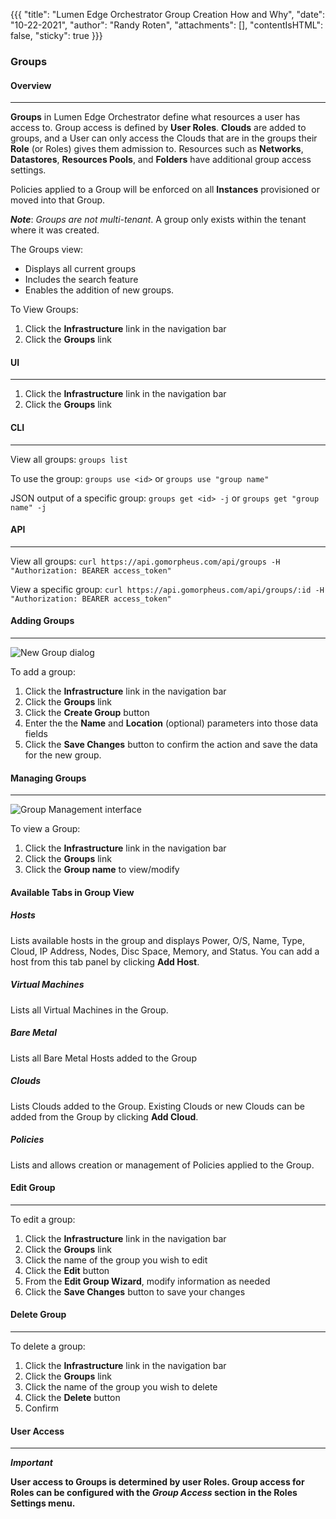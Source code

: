 {{{
  "title": "Lumen Edge Orchestrator Group Creation How and Why",
  "date": "10-22-2021",
  "author": "Randy Roten",
  "attachments": [],
  "contentIsHTML": false,
  "sticky": true
}}}

### Groups
#### Overview
---
**Groups** in Lumen Edge Orchestrator define what resources a user has access to. Group access is defined by **User Roles**. **Clouds** are added to groups, and a User can only access the Clouds that are in the groups their **Role** (or Roles) gives them admission to. Resources such as **Networks**, **Datastores**, **Resources Pools**, and **Folders** have additional group access settings.

Policies applied to a Group will be enforced on all **Instances** provisioned or moved into that Group.

_**Note**_: _Groups are not multi-tenant_. A group only exists within the tenant where it was created.

The Groups view:

- Displays all current groups 
- Includes the search feature 
- Enables the addition of new groups.

To View Groups:

1. Click the **Infrastructure** link in the navigation bar
2. Click the **Groups** link

#### UI
---
1.	Click the **Infrastructure** link in the navigation bar
2.	Click the **Groups** link

#### CLI
---
View all groups: `groups list` 

To use the group: `groups use <id>` or `groups use "group name"` 

JSON output of a specific group: `groups get <id> -j` or `groups get "group name" -j`


#### API
---
View all groups: `curl https://api.gomorpheus.com/api/groups -H "Authorization: BEARER access_token"` 

View a specific group: `curl https://api.gomorpheus.com/api/groups/:id -H "Authorization: BEARER access_token"`

#### Adding Groups
---

![New Group dialog](../images/LEO-Group-Creation_art/001_Add_Group.png)


To add a group:

1. Click the **Infrastructure** link in the navigation bar
2. Click the **Groups** link
3. Click the **Create Group** button
4. Enter the the **Name** and **Location** (optional) parameters into those data fields
5. Click the **Save Changes** button to confirm the action and save the data for the new group.

#### Managing Groups
---

![Group Management interface](../images/LEO-Group-Creation_art/002_Group_View.png)

To view a Group:

1. Click the **Infrastructure** link in the navigation bar
2. Click the **Groups** link
3. Click the **Group name** to view/modify

#### Available Tabs in Group View

##### Hosts
Lists available hosts in the group and displays Power, O/S, Name, Type, Cloud, IP Address, Nodes, Disc Space, Memory, and Status. You can add a host from this tab panel by clicking **Add Host**.

##### Virtual Machines
Lists all Virtual Machines in the Group.

##### Bare Metal
Lists all Bare Metal Hosts added to the Group

##### Clouds
Lists Clouds added to the Group. Existing Clouds or new Clouds can be added from the Group by clicking **Add Cloud**.

##### Policies
Lists and allows creation or management of Policies applied to the Group.

#### Edit Group
---
To edit a group:

1. Click the **Infrastructure** link in the navigation bar 
2. Click the **Groups** link
3. Click the name of the group you wish to edit
4. Click the **Edit** button
5. From the **Edit Group Wizard**, modify information as needed
6. Click the **Save Changes** button to save your changes

#### Delete Group
---
To delete a group:

1. Click the **Infrastructure** link in the navigation bar
2. Click the **Groups** link
3. Click the name of the group you wish to delete
4. Click the **Delete** button
5. Confirm

#### User Access
---

**_Important_**

**User access to Groups is determined by user Roles. Group access for Roles can be configured with the _Group Access_ section in the Roles Settings menu.**


